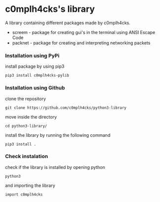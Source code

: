 # c0mplh4cks's library

A library containing different packages made by c0mplh4cks.
* screem  - package for creating gui's in the terminal using ANSI Escape Code  
* packnet - package for creating and interpreting networking packets


### Installation using PyPi

install package by using pip3
```
pip3 install c0mplh4cks-pylib
```


### Installation using Github

clone the repository
```
git clone https://github.com/c0mplh4cks/python3-library
```

move inside the directory
```
cd python3-library/
```

install the library by running the following command
```
pip3 install .
```


### Check instalation

check if the library is installed by opening python
```
python3
```

and importing the library
```
import c0mplh4cks
```
